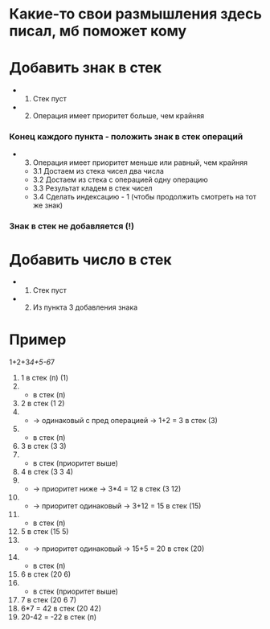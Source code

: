 # Какие-то свои размышления здесь писал, мб поможет кому


# Добавить знак в стек

* 1. Стек пуст
* 2. Операция имеет приоритет больше, чем крайняя

### Конец каждого пункта - положить знак в стек операций

* 3. Операция имеет приоритет меньше или равный, чем крайняя
    * 3.1 Достаем из стека чисел два числа
    * 3.2 Достаем из стека с операцией одну операцию
    * 3.3 Результат кладем в стек чисел
    * 3.4 Сделать индексацию - 1 (чтобы продолжить смотреть на тот же знак)

### Знак в стек не добавляется (!)



# Добавить число в стек

* 1. Стек пуст
* 2. Из пункта 3 добавления знака


# Пример

1+2+3*4+5-6*7

1) 1 в стек (п) (1)
2) + в стек (п)
3) 2 в стек (1 2)
4) + -> одинаковый с пред операцией -> 1+2 = 3 в стек (3)
5) + в стек (п)
6) 3 в стек (3 3)
7) * в стек (приоритет выше)
8) 4 в стек (3 3 4)
9) + -> приоритет ниже -> 3*4 = 12 в стек (3 12)
10) + -> приоритет одинаковый -> 3+12 = 15 в стек (15)
11) + в стек (п)
12) 5 в стек (15 5)
13) - -> приоритет одинаковый -> 15+5 = 20 в стек (20)
14) - в стек (п)
15) 6 в стек (20 6)
16) * в стек (приоритет выше)
17) 7 в стек (20 6 7)
18) 6*7 = 42 в стек (20 42)
19) 20-42 = -22 в стек (п)
